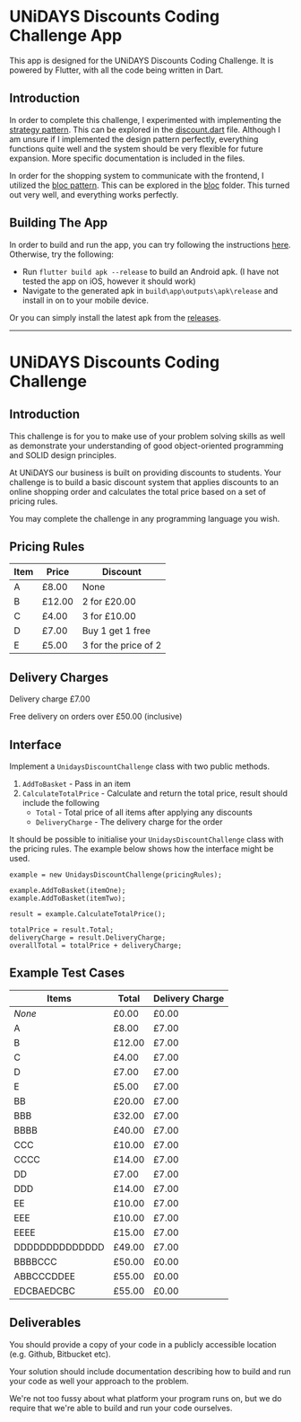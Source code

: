 # UNiDAYS Discounts Coding Challenge App

This app is designed for the UNiDAYS Discounts Coding Challenge. It is powered by Flutter, with all the code being written in Dart. 

## Introduction

In order to complete this challenge, I experimented with implementing the [strategy pattern](https://en.wikipedia.org/wiki/Strategy_pattern). This can be explored in the [discount.dart](https://github.com/joeyvanlierop/tech-placement-challenge/blob/master/lib/shopping_system/discount.dart) file. Although I am unsure if I implemented the design pattern perfectly, everything functions quite well and the system should be very flexible for future expansion. More specific documentation is included in the files.

In order for the shopping system to communicate with the frontend, I utilized the [bloc pattern](https://pub.dev/packages/bloc). This can be explored in the [bloc](https://github.com/joeyvanlierop/tech-placement-challenge/tree/master/lib/shopping_system/bloc) folder. This turned out very well, and everything works perfectly.

## Building The App

In order to build and run the app, you can try following the instructions [here](https://flutter.dev/docs/deployment/android). Otherwise, try the following:
* Run `flutter build apk --release` to build an Android apk. (I have not tested the app on iOS, however it should work)
* Navigate to the generated apk in `build\app\outputs\apk\release` and install in on to your mobile device.

Or you can simply install the latest apk from the [releases](https://github.com/joeyvanlierop/tech-placement-challenge/releases).

---


# UNiDAYS Discounts Coding Challenge

## Introduction

This challenge is for you to make use of your problem solving skills as well as demonstrate your understanding of good object-oriented programming and SOLID design principles.

At UNiDAYS our business is built on providing discounts to students. Your challenge is to build a basic discount system that applies discounts to an online shopping order and calculates the total price based on a set of pricing rules.

You may complete the challenge in any programming language you wish.

## Pricing Rules

| Item | Price  | Discount |
| ---- | ------ | -------- |
| A    | £8.00  | None |
| B    | £12.00 | 2 for £20.00 |
| C    | £4.00  | 3 for £10.00 |
| D    | £7.00  | Buy 1 get 1 free |
| E    | £5.00  | 3 for the price of 2 |

## Delivery Charges

Delivery charge £7.00

Free delivery on orders over £50.00 (inclusive)

## Interface

Implement a `UnidaysDiscountChallenge` class with two public methods.

1. `AddToBasket` - Pass in an item
2. `CalculateTotalPrice` - Calculate and return the total price, result should include the following
    - `Total` - Total price of all items after applying any discounts
    - `DeliveryCharge` - The delivery charge for the order

It should be possible to initialise your `UnidaysDiscountChallenge` class with the pricing rules. The example below shows how the interface might be used.

```
example = new UnidaysDiscountChallenge(pricingRules);

example.AddToBasket(itemOne);
example.AddToBasket(itemTwo);

result = example.CalculateTotalPrice();

totalPrice = result.Total;
deliveryCharge = result.DeliveryCharge;
overallTotal = totalPrice + deliveryCharge;
```

## Example Test Cases

| Items          | Total  | Delivery Charge |
| -------------- | ------ | --------------- |
| _None_         | £0.00  | £0.00 |
| A              | £8.00  | £7.00 |
| B              | £12.00 | £7.00 |
| C              | £4.00  | £7.00 |
| D              | £7.00  | £7.00 |
| E              | £5.00  | £7.00 |
| BB             | £20.00 | £7.00 |
| BBB            | £32.00 | £7.00 |
| BBBB           | £40.00 | £7.00 |
| CCC            | £10.00 | £7.00 |
| CCCC           | £14.00 | £7.00 |
| DD             | £7.00  | £7.00 |
| DDD            | £14.00 | £7.00 |
| EE             | £10.00 | £7.00 |
| EEE            | £10.00 | £7.00 |
| EEEE           | £15.00 | £7.00 |
| DDDDDDDDDDDDDD | £49.00 | £7.00 |
| BBBBCCC        | £50.00 | £0.00 |
| ABBCCCDDEE     | £55.00 | £0.00 |
| EDCBAEDCBC     | £55.00 | £0.00 |

## Deliverables

You should provide a copy of your code in a publicly accessible location (e.g. Github, Bitbucket etc).

Your solution should include documentation describing how to build and run your code as well your approach to the problem. 

We're not too fussy about what platform your program runs on, but we do require that we're able to build and run your code ourselves.
